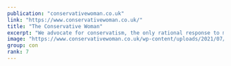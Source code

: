 ```yaml
---
publication: "conservativewoman.co.uk"
link: "https://www.conservativewoman.co.uk/"
title: "The Conservative Woman"
excerpt: "We advocate for conservatism, the only rational response to modern day problems; we challenge leftism wherever it lurks and threatens our liberty."
image: "https://www.conservativewoman.co.uk/wp-content/uploads/2021/07/Conservative-Woman-Logo-Update-July-2021_Site-Title.png"
group: con
rank: 7
---
```


